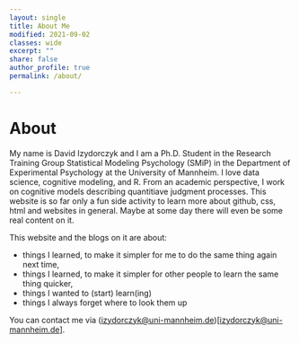 ```yaml
---
layout: single
title: About Me
modified: 2021-09-02
classes: wide
excerpt: ""
share: false
author_profile: true
permalink: /about/

---
```


# About 

My name is David Izydorczyk and I am a Ph.D. Student in the Research Training Group Statistical Modeling Psychology (SMiP) in the Department of Experimental Psychology at the University of Mannheim. I love data science, cognitive modeling, and R. From an academic perspective, I work on cognitive models describing quantitiave judgment processes. This website is so far only a fun side activity to learn more about github, css, html and websites in general. Maybe at some day there will even be some real content on it. 


This website and the blogs on it are about: 

- things I learned, to make it simpler for me to do the same thing again next time, 
- things I learned, to make it simpler for other people to learn the same thing quicker,
- things I wanted to (start) learn(ing)
- things I always forget where to look them up 


You can contact me via (izydorczyk@uni-mannheim.de)[izydorczyk@uni-mannheim.de].